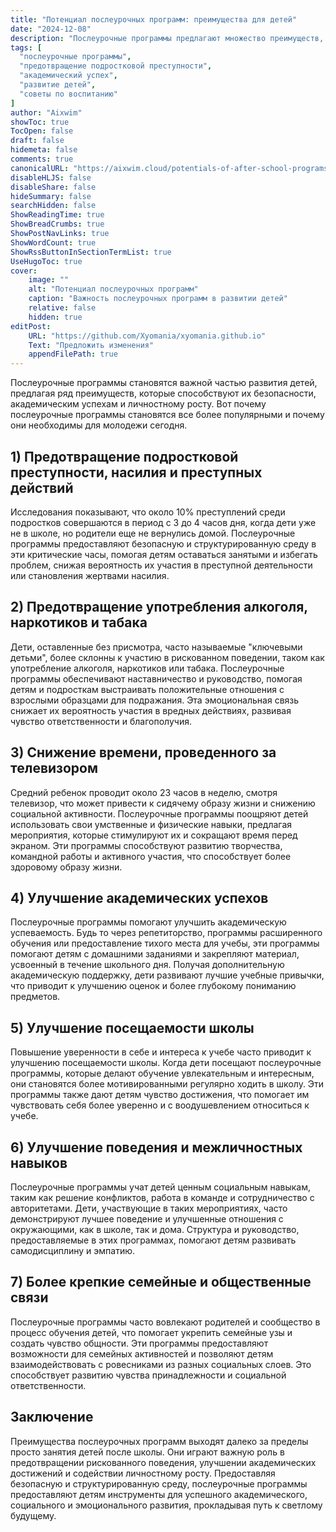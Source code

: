 ```yaml
---
title: "Потенциал послеурочных программ: преимущества для детей"
date: "2024-12-08"
description: "Послеурочные программы предлагают множество преимуществ, от улучшения академических достижений до предотвращения рискованного поведения. Узнайте, почему эти программы так важны для роста детей."
tags: [
  "послеурочные программы",
  "предотвращение подростковой преступности",
  "академический успех",
  "развитие детей",
  "советы по воспитанию"
]
author: "Aixwim"
showToc: true
TocOpen: false
draft: false
hidemeta: false
comments: true
canonicalURL: "https://aixwim.cloud/potentials-of-after-school-programs"
disableHLJS: false
disableShare: false
hideSummary: false
searchHidden: false
ShowReadingTime: true
ShowBreadCrumbs: true
ShowPostNavLinks: true
ShowWordCount: true
ShowRssButtonInSectionTermList: true
UseHugoToc: true
cover:
    image: ""
    alt: "Потенциал послеурочных программ"
    caption: "Важность послеурочных программ в развитии детей"
    relative: false
    hidden: true
editPost:
    URL: "https://github.com/Xyomania/xyomania.github.io"
    Text: "Предложить изменения"
    appendFilePath: true
---
```


Послеурочные программы становятся важной частью развития детей, предлагая ряд преимуществ, которые способствуют их безопасности, академическим успехам и личностному росту. Вот почему послеурочные программы становятся все более популярными и почему они необходимы для молодежи сегодня.

<!--more-->

## 1) Предотвращение подростковой преступности, насилия и преступных действий

Исследования показывают, что около 10% преступлений среди подростков совершаются в период с 3 до 4 часов дня, когда дети уже не в школе, но родители еще не вернулись домой. Послеурочные программы предоставляют безопасную и структурированную среду в эти критические часы, помогая детям оставаться занятыми и избегать проблем, снижая вероятность их участия в преступной деятельности или становления жертвами насилия.

## 2) Предотвращение употребления алкоголя, наркотиков и табака

Дети, оставленные без присмотра, часто называемые "ключевыми детьми", более склонны к участию в рискованном поведении, таком как употребление алкоголя, наркотиков или табака. Послеурочные программы обеспечивают наставничество и руководство, помогая детям и подросткам выстраивать положительные отношения с взрослыми образцами для подражания. Эта эмоциональная связь снижает их вероятность участия в вредных действиях, развивая чувство ответственности и благополучия.

## 3) Снижение времени, проведенного за телевизором

Средний ребенок проводит около 23 часов в неделю, смотря телевизор, что может привести к сидячему образу жизни и снижению социальной активности. Послеурочные программы поощряют детей использовать свои умственные и физические навыки, предлагая мероприятия, которые стимулируют их и сокращают время перед экраном. Эти программы способствуют развитию творчества, командной работы и активного участия, что способствует более здоровому образу жизни.

## 4) Улучшение академических успехов

Послеурочные программы помогают улучшить академическую успеваемость. Будь то через репетиторство, программы расширенного обучения или предоставление тихого места для учебы, эти программы помогают детям с домашними заданиями и закрепляют материал, усвоенный в течение школьного дня. Получая дополнительную академическую поддержку, дети развивают лучшие учебные привычки, что приводит к улучшению оценок и более глубокому пониманию предметов.

## 5) Улучшение посещаемости школы

Повышение уверенности в себе и интереса к учебе часто приводит к улучшению посещаемости школы. Когда дети посещают послеурочные программы, которые делают обучение увлекательным и интересным, они становятся более мотивированными регулярно ходить в школу. Эти программы также дают детям чувство достижения, что помогает им чувствовать себя более уверенно и с воодушевлением относиться к учебе.

## 6) Улучшение поведения и межличностных навыков

Послеурочные программы учат детей ценным социальным навыкам, таким как решение конфликтов, работа в команде и сотрудничество с авторитетами. Дети, участвующие в таких мероприятиях, часто демонстрируют лучшее поведение и улучшенные отношения с окружающими, как в школе, так и дома. Структура и руководство, предоставляемые в этих программах, помогают детям развивать самодисциплину и эмпатию.

## 7) Более крепкие семейные и общественные связи

Послеурочные программы часто вовлекают родителей и сообщество в процесс обучения детей, что помогает укрепить семейные узы и создать чувство общности. Эти программы предоставляют возможности для семейных активностей и позволяют детям взаимодействовать с ровесниками из разных социальных слоев. Это способствует развитию чувства принадлежности и социальной ответственности.

## Заключение

Преимущества послеурочных программ выходят далеко за пределы просто занятия детей после школы. Они играют важную роль в предотвращении рискованного поведения, улучшении академических достижений и содействии личностному росту. Предоставляя безопасную и структурированную среду, послеурочные программы предоставляют детям инструменты для успешного академического, социального и эмоционального развития, прокладывая путь к светлому будущему.
